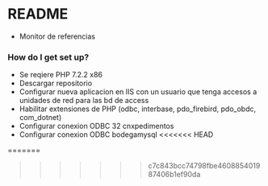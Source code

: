 # README #

* Monitor de referencias

### How do I get set up? ###

* Se reqiere PHP 7.2.2 x86
* Descargar repositorio
* Configurar nueva aplicacion en IIS con un usuario que tenga accesos a unidades de red para las bd de access
* Habilitar extensiones de PHP (odbc, interbase, pdo_firebird, pdo_obdc, com_dotnet)
* Configurar conexion ODBC 32 cnxpedimentos
* Configurar conexion ODBC bodegamysql 
<<<<<<< HEAD

=======
>>>>>>> c7c843bcc74798fbe460885401987406b1ef90da
